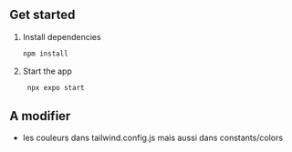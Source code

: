 ## Get started

1. Install dependencies

   ```bash
   npm install
   ```

2. Start the app

   ```bash
    npx expo start
   ```

## A modifier

- les couleurs dans tailwind.config.js mais aussi dans constants/colors
